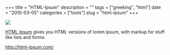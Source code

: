 +++
title = "HTML-Ipsum"
description = ""
tags = ["greeking", "html"]
date = "2010-03-05"
categories = ["tools"]
slug = "html-ipsum"
+++


<div class="tool-screenshot mb1"><a href="http://html-ipsum.com/"><img id="bluga-thumbnail-2698" class="bluga-thumbnail custom" src="http://media.konigi.com/bluga/
wt522fc706e0dc1_custom.jpg"/></a></div><p><a href="http://html-ipsum.com/">HTML Ipsum</a> gives you HTML versions of lorem ipsum, with markup for stuff like lists and forms.</p>

  
<p><a href="http://html-ipsum.com/">http://html-ipsum.com/</a></p>
      
